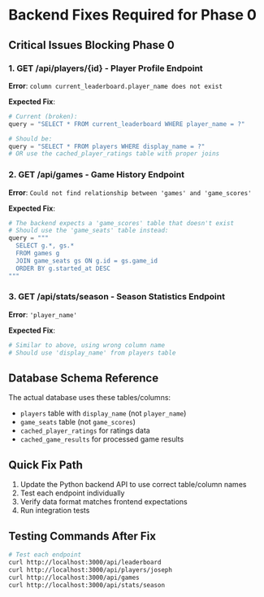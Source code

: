 # Backend Fixes Required for Phase 0

## Critical Issues Blocking Phase 0

### 1. GET /api/players/{id} - Player Profile Endpoint
**Error**: `column current_leaderboard.player_name does not exist`

**Expected Fix**:
```python
# Current (broken):
query = "SELECT * FROM current_leaderboard WHERE player_name = ?"

# Should be:
query = "SELECT * FROM players WHERE display_name = ?"
# OR use the cached_player_ratings table with proper joins
```

### 2. GET /api/games - Game History Endpoint
**Error**: `Could not find relationship between 'games' and 'game_scores'`

**Expected Fix**:
```python
# The backend expects a 'game_scores' table that doesn't exist
# Should use the 'game_seats' table instead:
query = """
  SELECT g.*, gs.* 
  FROM games g
  JOIN game_seats gs ON g.id = gs.game_id
  ORDER BY g.started_at DESC
"""
```

### 3. GET /api/stats/season - Season Statistics Endpoint
**Error**: `'player_name'`

**Expected Fix**:
```python
# Similar to above, using wrong column name
# Should use 'display_name' from players table
```

## Database Schema Reference

The actual database uses these tables/columns:
- `players` table with `display_name` (not `player_name`)
- `game_seats` table (not `game_scores`)
- `cached_player_ratings` for ratings data
- `cached_game_results` for processed game results

## Quick Fix Path

1. Update the Python backend API to use correct table/column names
2. Test each endpoint individually
3. Verify data format matches frontend expectations
4. Run integration tests

## Testing Commands After Fix

```bash
# Test each endpoint
curl http://localhost:3000/api/leaderboard
curl http://localhost:3000/api/players/joseph
curl http://localhost:3000/api/games
curl http://localhost:3000/api/stats/season
```
